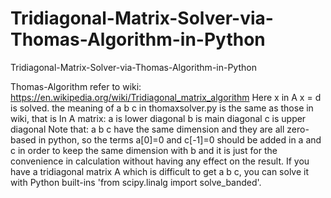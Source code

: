 # Tridiagonal-Matrix-Solver-via-Thomas-Algorithm-in-Python
Tridiagonal-Matrix-Solver-via-Thomas-Algorithm-in-Python

Thomas-Algorithm refer to wiki: https://en.wikipedia.org/wiki/Tridiagonal_matrix_algorithm
Here x in A x = d is solved.
the meaning of a b c in thomaxsolver.py is the same as those in wiki, that is 
  In A matrix:
    a is lower diagonal
    b is main diagonal
    c is upper diagonal
Note that: a b c have the same dimension and they are all zero-based in python, 
           so the terms a[0]=0 and c[-1]=0 should be added in a and c in order to 
           keep the same dimension with b and it is just for the convenience in calculation 
           without having any effect on the result.
If you have a tridiagonal matrix A which is difficult to get a b c, you can solve it with 
Python built-ins 'from scipy.linalg import solve_banded'.
